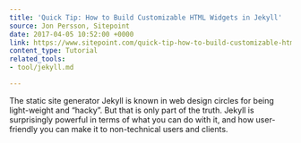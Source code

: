 ```yaml
---
title: 'Quick Tip: How to Build Customizable HTML Widgets in Jekyll'
source: Jon Persson, Sitepoint
date: 2017-04-05 10:52:00 +0000
link: https://www.sitepoint.com/quick-tip-how-to-build-customizable-html-widgets-in-jekyll/
content_type: Tutorial
related_tools:
- tool/jekyll.md

---
```

The static site generator Jekyll is known in web design circles for being light-weight and “hacky”. But that is only part of the truth. Jekyll is surprisingly powerful in terms of what you can do with it, and how user-friendly you can make it to non-technical users and clients.
